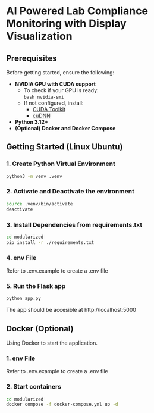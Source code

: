 # AI Powered Lab Compliance Monitoring with Display Visualization

## Prerequisites
Before getting started, ensure the following:

- **NVIDIA GPU with CUDA support**
    - To check if your GPU is ready:<br>
      ```bash nvidia-smi ```
    - If not configured, install:
        - [CUDA Toolkit](https://developer.nvidia.com/cuda-toolkit-archive)
        - [cuDNN](https://developer.nvidia.com/rdp/cudnn-archive)
- **Python 3.12+**
- **(Optional) Docker and Docker Compose**

## Getting Started (Linux Ubuntu)
### 1. Create Python Virtual Environment
```bash
python3 -m venv .venv
```
### 2. Activate and Deactivate the environment

```bash
source .venv/bin/activate
deactivate
```

### 3. Install Dependencies from requirements.txt

```bash
cd modularized
pip install -r ./requirements.txt
```
### 4. env File
Refer to .env.example to create a .env file

### 5. Run the Flask app
```bat
python app.py
```
The app should be accesible at http://localhost:5000

## Docker (Optional)
Using Docker to start the application.

### 1. env File
Refer to .env.example to create a .env file

### 2. Start containers
```bash
cd modularized
docker compose -f docker-compose.yml up -d
```



